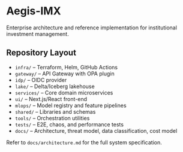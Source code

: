 # Aegis-IMX

Enterprise architecture and reference implementation for institutional investment management.

## Repository Layout
- `infra/` – Terraform, Helm, GitHub Actions
- `gateway/` – API Gateway with OPA plugin
- `idp/` – OIDC provider
- `lake/` – Delta/Iceberg lakehouse
- `services/` – Core domain microservices
- `ui/` – Next.js/React front-end
- `mlops/` – Model registry and feature pipelines
- `shared/` – Libraries and schemas
- `tools/` – Orchestration utilities
- `tests/` – E2E, chaos, and performance tests
- `docs/` – Architecture, threat model, data classification, cost model

Refer to `docs/architecture.md` for the full system specification.
